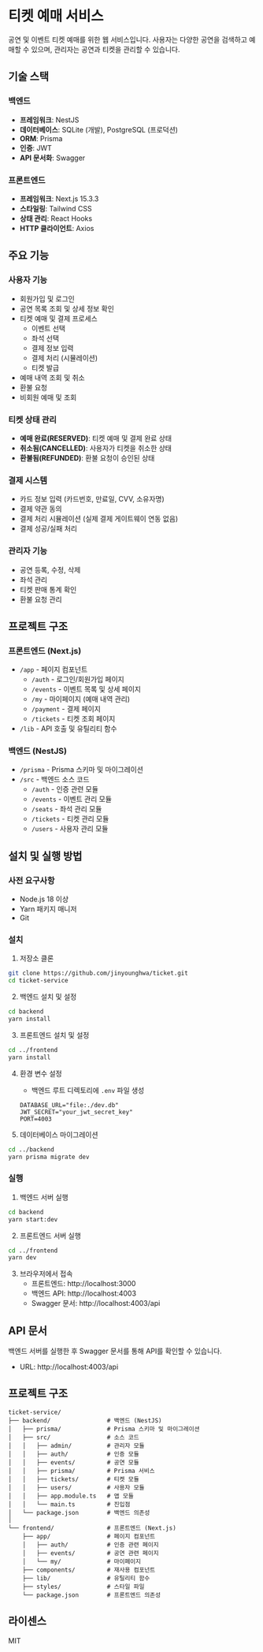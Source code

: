 # 티켓 예매 서비스

공연 및 이벤트 티켓 예매를 위한 웹 서비스입니다. 사용자는 다양한 공연을 검색하고 예매할 수 있으며, 관리자는 공연과 티켓을 관리할 수 있습니다.

## 기술 스택

### 백엔드
- **프레임워크**: NestJS
- **데이터베이스**: SQLite (개발), PostgreSQL (프로덕션)
- **ORM**: Prisma
- **인증**: JWT
- **API 문서화**: Swagger

### 프론트엔드
- **프레임워크**: Next.js 15.3.3
- **스타일링**: Tailwind CSS
- **상태 관리**: React Hooks
- **HTTP 클라이언트**: Axios

## 주요 기능

### 사용자 기능
- 회원가입 및 로그인
- 공연 목록 조회 및 상세 정보 확인
- 티켓 예매 및 결제 프로세스
  - 이벤트 선택
  - 좌석 선택
  - 결제 정보 입력
  - 결제 처리 (시뮬레이션)
  - 티켓 발급
- 예매 내역 조회 및 취소
- 환불 요청
- 비회원 예매 및 조회

### 티켓 상태 관리
- **예매 완료(RESERVED)**: 티켓 예매 및 결제 완료 상태
- **취소됨(CANCELLED)**: 사용자가 티켓을 취소한 상태
- **환불됨(REFUNDED)**: 환불 요청이 승인된 상태

### 결제 시스템
- 카드 정보 입력 (카드번호, 만료일, CVV, 소유자명)
- 결제 약관 동의
- 결제 처리 시뮬레이션 (실제 결제 게이트웨이 연동 없음)
- 결제 성공/실패 처리

### 관리자 기능
- 공연 등록, 수정, 삭제
- 좌석 관리
- 티켓 판매 통계 확인
- 환불 요청 관리

## 프로젝트 구조

### 프론트엔드 (Next.js)
- `/app` - 페이지 컴포넌트
  - `/auth` - 로그인/회원가입 페이지
  - `/events` - 이벤트 목록 및 상세 페이지
  - `/my` - 마이페이지 (예매 내역 관리)
  - `/payment` - 결제 페이지
  - `/tickets` - 티켓 조회 페이지
- `/lib` - API 호출 및 유틸리티 함수

### 백엔드 (NestJS)
- `/prisma` - Prisma 스키마 및 마이그레이션
- `/src` - 백엔드 소스 코드
  - `/auth` - 인증 관련 모듈
  - `/events` - 이벤트 관리 모듈
  - `/seats` - 좌석 관리 모듈
  - `/tickets` - 티켓 관리 모듈
  - `/users` - 사용자 관리 모듈

## 설치 및 실행 방법

### 사전 요구사항
- Node.js 18 이상
- Yarn 패키지 매니저
- Git

### 설치

1. 저장소 클론
```bash
git clone https://github.com/jinyounghwa/ticket.git
cd ticket-service
```

2. 백엔드 설치 및 설정
```bash
cd backend
yarn install
```

3. 프론트엔드 설치 및 설정
```bash
cd ../frontend
yarn install
```

4. 환경 변수 설정
   - 백엔드 루트 디렉토리에 `.env` 파일 생성
   ```
   DATABASE_URL="file:./dev.db"
   JWT_SECRET="your_jwt_secret_key"
   PORT=4003
   ```

5. 데이터베이스 마이그레이션
```bash
cd ../backend
yarn prisma migrate dev
```

### 실행

1. 백엔드 서버 실행
```bash
cd backend
yarn start:dev
```

2. 프론트엔드 서버 실행
```bash
cd ../frontend
yarn dev
```

3. 브라우저에서 접속
   - 프론트엔드: http://localhost:3000
   - 백엔드 API: http://localhost:4003
   - Swagger 문서: http://localhost:4003/api

## API 문서

백엔드 서버를 실행한 후 Swagger 문서를 통해 API를 확인할 수 있습니다.
- URL: http://localhost:4003/api

## 프로젝트 구조

```
ticket-service/
├── backend/                # 백엔드 (NestJS)
│   ├── prisma/             # Prisma 스키마 및 마이그레이션
│   ├── src/                # 소스 코드
│   │   ├── admin/          # 관리자 모듈
│   │   ├── auth/           # 인증 모듈
│   │   ├── events/         # 공연 모듈
│   │   ├── prisma/         # Prisma 서비스
│   │   ├── tickets/        # 티켓 모듈
│   │   ├── users/          # 사용자 모듈
│   │   ├── app.module.ts   # 앱 모듈
│   │   └── main.ts         # 진입점
│   └── package.json        # 백엔드 의존성
│
└── frontend/               # 프론트엔드 (Next.js)
    ├── app/                # 페이지 컴포넌트
    │   ├── auth/           # 인증 관련 페이지
    │   ├── events/         # 공연 관련 페이지
    │   └── my/             # 마이페이지
    ├── components/         # 재사용 컴포넌트
    ├── lib/                # 유틸리티 함수
    ├── styles/             # 스타일 파일
    └── package.json        # 프론트엔드 의존성
```

## 라이센스

MIT
